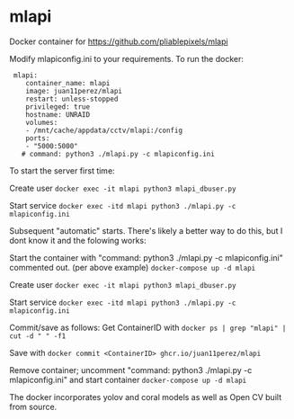 # mlapi
Docker container for https://github.com/pliablepixels/mlapi

Modify 
mlapiconfig.ini to your requirements. To run the docker:
```
 mlapi:
    container_name: mlapi
    image: juan11perez/mlapi
    restart: unless-stopped
    privileged: true
    hostname: UNRAID  
    volumes:
    - /mnt/cache/appdata/cctv/mlapi:/config
    ports:
    - "5000:5000"
   # command: python3 ./mlapi.py -c mlapiconfig.ini    
```   
   
To start the server first time:

Create user ```docker exec -it mlapi python3 mlapi_dbuser.py```

Start service ```docker exec -itd mlapi python3 ./mlapi.py -c mlapiconfig.ini```

Subsequent "automatic" starts. There's likely a better way to do this, but I dont know it and the folowing works:

Start the container with "command: python3 ./mlapi.py -c mlapiconfig.ini" commented out. (per above example) ```docker-compose up -d mlapi```

Create user ```docker exec -it mlapi python3 mlapi_dbuser.py```

Start service ```docker exec -itd mlapi python3 ./mlapi.py -c mlapiconfig.ini```

Commit/save as follows:
Get ContainerID with ```docker ps | grep "mlapi" | cut -d " " -f1```

Save with ```docker commit <ContainerID> ghcr.io/juan11perez/mlapi```

Remove container; uncomment "command: python3 ./mlapi.py -c mlapiconfig.ini" and start container ```docker-compose up -d mlapi```


The docker incorporates yolov and coral models as well as Open CV built from source.
